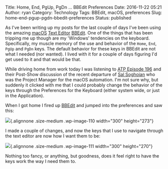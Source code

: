 Title: Home, End, PgUp, PgDn ... BBEdit Preferences
Date: 2016-11-22 05:21
Author: ryan
Category: Technology
Tags: BBEdit, macOS, preferences
Slug: home-end-pgup-pgdn-bbedit-preferences
Status: published

As I've been writing up my posts for the last couple of days I've been using the amazing [macOS](https://en.wikipedia.org/wiki/Macintosh_operating_systems) [Text Editor](https://en.wikipedia.org/wiki/Text_editor) [BBEdit](http://www.barebones.com/products/bbedit/index.html). One of the things that has been tripping me up though are my 'Windows' tendencies on the keyboard. Specifically, my muscle memory of the use and behavior of the `Home`, `End`, `PgUp` and `PgDn` keys. The default behavior for these keys in BBEdit are not what I needed (nor wanted). I lived with it for a couple of days figuring I'd get used to it and that would be that.

While driving home from work today I was listening to [ATP Episode 196](https://atp.fm/episodes/196) and their Post-Show discussion of the recent departure of [Sal Soghoian](https://en.wikipedia.org/wiki/Sal_Soghoian) who was the Project Manager for the macOS automation. I'm not sure why, but suddenly it clicked with me that I could probably change the behavior of the keys through the Preferences for the Keyboard (either system wide, or just in the Application).

When I got home I fired up [BBEdit](http://www.barebones.com/products/bbedit/index.html) and jumped into the preferences and saw this:

![](/images/uploads/2017/12/BBEdit-Default-Keyboard-Preferences-300x273.png){.alignnone .size-medium .wp-image-110 width="300" height="273"}

I made a couple of changes, and now the keys that I use to navigate through the text editor are now how I want them to be:

![](/images/uploads/2017/12/BBEdit-Ryans-Keyboard-Preferences-300x270.png){.alignnone .size-medium .wp-image-111 width="300" height="270"}

Nothing too fancy, or anything, but goodness, does it feel right to have the keys work the way I need them to.
